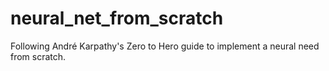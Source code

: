# neural_net_from_scratch
Following André Karpathy's Zero to Hero guide to implement a neural need from scratch.
